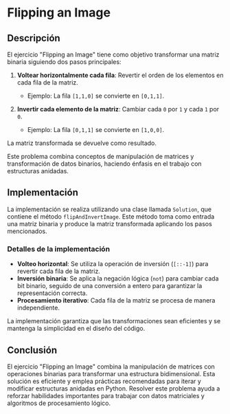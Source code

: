 # Flipping an Image

## Descripción

El ejercicio "Flipping an Image" tiene como objetivo transformar una matriz binaria siguiendo dos pasos principales:

1. **Voltear horizontalmente cada fila**: Revertir el orden de los elementos en cada fila de la matriz.
   - Ejemplo: La fila `[1,1,0]` se convierte en `[0,1,1]`.

2. **Invertir cada elemento de la matriz**: Cambiar cada `0` por `1` y cada `1` por `0`.
   - Ejemplo: La fila `[0,1,1]` se convierte en `[1,0,0]`.

La matriz transformada se devuelve como resultado.

Este problema combina conceptos de manipulación de matrices y transformación de datos binarios, haciendo énfasis en el trabajo con estructuras anidadas.

## Implementación

La implementación se realiza utilizando una clase llamada `Solution`, que contiene el método `flipAndInvertImage`. Este método toma como entrada una matriz binaria y produce la matriz transformada aplicando los pasos mencionados.

### Detalles de la implementación

- **Volteo horizontal**: Se utiliza la operación de inversión (`[::-1]`) para revertir cada fila de la matriz.
- **Inversión binaria**: Se aplica la negación lógica (`not`) para cambiar cada bit binario, seguido de una conversión a entero para garantizar la representación correcta.
- **Procesamiento iterativo**: Cada fila de la matriz se procesa de manera independiente.

La implementación garantiza que las transformaciones sean eficientes y se mantenga la simplicidad en el diseño del código.

## Conclusión

El ejercicio "Flipping an Image" combina la manipulación de matrices con operaciones binarias para transformar una estructura bidimensional. Esta solución es eficiente y emplea prácticas recomendadas para iterar y modificar estructuras anidadas en Python. Resolver este problema ayuda a reforzar habilidades importantes para trabajar con datos matriciales y algoritmos de procesamiento lógico.
